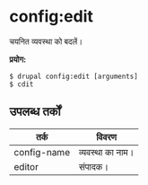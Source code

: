 # config:edit
चयनित व्यवस्था को बदलें।

**प्रयोग:**
```
$ drupal config:edit [arguments] 
$ cdit  
```

## उपलब्ध तर्कों
तर्क | विवरण
---------|-------------
config-name | व्यवस्था का नाम।
editor | संपादक।
